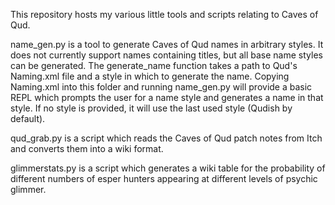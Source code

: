 This repository hosts my various little tools and scripts relating to Caves of Qud.

name_gen.py is a tool to generate Caves of Qud names in arbitrary styles. 
It does not currently support names containing titles, but all base name styles can be generated.
The generate_name function takes a path to Qud's Naming.xml file and a style in which to generate the name.
Copying Naming.xml into this folder and running name_gen.py will provide a basic REPL
which prompts the user for a name style and generates a name in that style. If no style is provided,
it will use the last used style (Qudish by default).

qud_grab.py is a script which reads the Caves of Qud patch notes from Itch and converts them into a wiki format.

glimmerstats.py is a script which generates a wiki table for the probability of different numbers of esper hunters appearing
at different levels of psychic glimmer.